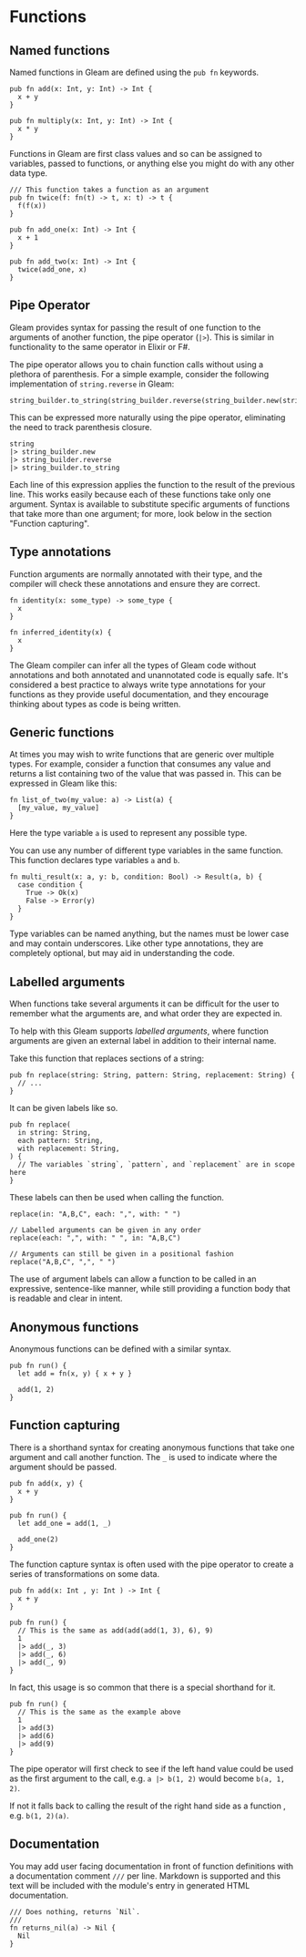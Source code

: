 # Functions

## Named functions

Named functions in Gleam are defined using the `pub fn` keywords.

```gleam
pub fn add(x: Int, y: Int) -> Int {
  x + y
}

pub fn multiply(x: Int, y: Int) -> Int {
  x * y
}
```

Functions in Gleam are first class values and so can be assigned to variables,
passed to functions, or anything else you might do with any other data type.

```gleam
/// This function takes a function as an argument
pub fn twice(f: fn(t) -> t, x: t) -> t {
  f(f(x))
}

pub fn add_one(x: Int) -> Int {
  x + 1
}

pub fn add_two(x: Int) -> Int {
  twice(add_one, x)
}
```

## Pipe Operator

Gleam provides syntax for passing the result of one function to the arguments of another function, the pipe operator (`|>`). This is similar in functionality to the same operator in Elixir or F#.

The pipe operator allows you to chain function calls without using a plethora of parenthesis. For a simple example, consider the following implementation of `string.reverse` in Gleam:

```gleam
string_builder.to_string(string_builder.reverse(string_builder.new(string)))
```

This can be expressed more naturally using the pipe operator, eliminating the need to track parenthesis closure.

```gleam
string
|> string_builder.new
|> string_builder.reverse
|> string_builder.to_string
```

Each line of this expression applies the function to the result of the previous line. This works easily because each of these functions take only one argument. Syntax is available to substitute specific arguments of functions that take more than one argument; for more, look below in the section "Function capturing".

## Type annotations

Function arguments are normally annotated with their type, and the
compiler will check these annotations and ensure they are correct.

```gleam
fn identity(x: some_type) -> some_type {
  x
}

fn inferred_identity(x) {
  x
}
```

The Gleam compiler can infer all the types of Gleam code without annotations
and both annotated and unannotated code is equally safe. It's considered a
best practice to always write type annotations for your functions as they
provide useful documentation, and they encourage thinking about types as code
is being written.

## Generic functions

At times you may wish to write functions that are generic over multiple types.
For example, consider a function that consumes any value and returns a list
containing two of the value that was passed in. This can be expressed in Gleam
like this:

```gleam
fn list_of_two(my_value: a) -> List(a) {
  [my_value, my_value]
}
```

Here the type variable `a` is used to represent any possible type.

You can use any number of different type variables in the same function. This
function declares type variables `a` and `b`.

```gleam
fn multi_result(x: a, y: b, condition: Bool) -> Result(a, b) {
  case condition {
    True -> Ok(x)
    False -> Error(y)
  }
}
```

Type variables can be named anything, but the names must be lower case and may
contain underscores. Like other type annotations, they are completely optional,
but may aid in understanding the code.

## Labelled arguments

When functions take several arguments it can be difficult for the user to
remember what the arguments are, and what order they are expected in.

To help with this Gleam supports _labelled arguments_, where function
arguments are given an external label in addition to their internal name.

Take this function that replaces sections of a string:

```gleam
pub fn replace(string: String, pattern: String, replacement: String) {
  // ...
}
```

It can be given labels like so.

```gleam
pub fn replace(
  in string: String,
  each pattern: String,
  with replacement: String,
) {
  // The variables `string`, `pattern`, and `replacement` are in scope here
}
```

These labels can then be used when calling the function.

```gleam
replace(in: "A,B,C", each: ",", with: " ")

// Labelled arguments can be given in any order
replace(each: ",", with: " ", in: "A,B,C")

// Arguments can still be given in a positional fashion
replace("A,B,C", ",", " ")
```

The use of argument labels can allow a function to be called in an expressive,
sentence-like manner, while still providing a function body that is readable
and clear in intent.

## Anonymous functions

Anonymous functions can be defined with a similar syntax.

```gleam
pub fn run() {
  let add = fn(x, y) { x + y }

  add(1, 2)
}
```

## Function capturing

There is a shorthand syntax for creating anonymous functions that take one
argument and call another function. The `_` is used to indicate where the
argument should be passed.

```gleam
pub fn add(x, y) {
  x + y
}

pub fn run() {
  let add_one = add(1, _)

  add_one(2)
}
```

The function capture syntax is often used with the pipe operator to create
a series of transformations on some data.

```gleam
pub fn add(x: Int , y: Int ) -> Int {
  x + y
}

pub fn run() {
  // This is the same as add(add(add(1, 3), 6), 9)
  1
  |> add(_, 3)
  |> add(_, 6)
  |> add(_, 9)
}
```

In fact, this usage is so common that there is a special shorthand for it.

```gleam
pub fn run() {
  // This is the same as the example above
  1
  |> add(3)
  |> add(6)
  |> add(9)
}
```

The pipe operator will first check to see if the left hand value could be used
as the first argument to the call, e.g. `a |> b(1, 2)` would become `b(a, 1, 2)`.

If not it falls back to calling the result of the right hand side as a function
, e.g. `b(1, 2)(a)`.

## Documentation

You may add user facing documentation in front of function definitions with a
documentation comment `///` per line. Markdown is supported and this text
will be included with the module's entry in generated HTML documentation.

```gleam
/// Does nothing, returns `Nil`.
///
fn returns_nil(a) -> Nil {
  Nil
}
```
